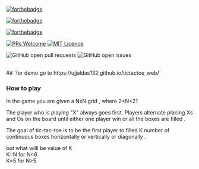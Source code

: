 

[![forthebadge](https://forthebadge.com/images/badges/made-with-javascript.svg)](http://forthebadge.com) 

[![forthebadge](https://forthebadge.com/images/badges/uses-html.svg)](https://forthebadge.com)

[![forthebadge](https://forthebadge.com/images/badges/uses-css.svg)](https://forthebadge.com)


[![PRs Welcome](https://img.shields.io/badge/PRs-welcome-brightgreen.svg?style=shields)](http://makeapullrequest.com) [![MIT Licence](https://badges.frapsoft.com/os/mit/mit.png?v=103)](https://opensource.org/licenses/mit-license.php) 


![GitHub open pull requests](https://img.shields.io/github/issues-pr/ujjaldas132/tictactoe_web.svg) 
![GitHub open issues](https://img.shields.io/github/issues/ujjaldas132/tictactoe_web.svg)

<br/>
## `for demo go to https://ujjaldas132.github.io/tictactoe_web/`

### How to play
In the game you are given a NxN grid , where 2<N<21

The player who is playing "X" always goes first. Players alternate placing Xs and Os on the board until either one player win or all the boxes are filled .

The goal of tic-tac-toe is to be the first player to filled K number of continuous boxes horizontally or vertically or diagonally .

but what willl be value of K<br/>
K=N for N<6<br/>
K=5 for N>5<br/>



